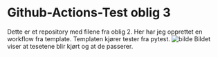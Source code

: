 # Github-Actions-Test oblig 3
Dette er et repository med filene fra oblig 2. Her har jeg opprettet en workflow fra template. Templaten kjører tester fra pytest.
![bilde](https://user-images.githubusercontent.com/89636138/138869244-f21c85c9-a511-4361-9245-9b0cd04dc1b9.png)
Bildet viser at tesetene blir kjørt og at de passerer.

